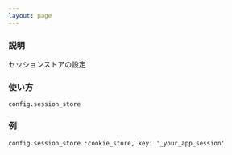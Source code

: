 ```yaml
---
layout: page
---
```

### 説明
セッションストアの設定

### 使い方
    config.session_store

### 例
    config.session_store :cookie_store, key: '_your_app_session'